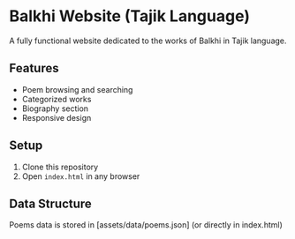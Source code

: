 # Balkhi Website (Tajik Language)

A fully functional website dedicated to the works of Balkhi in Tajik language.

## Features
- Poem browsing and searching
- Categorized works
- Biography section
- Responsive design

## Setup
1. Clone this repository
2. Open `index.html` in any browser

## Data Structure
Poems data is stored in [assets/data/poems.json] (or directly in index.html)
